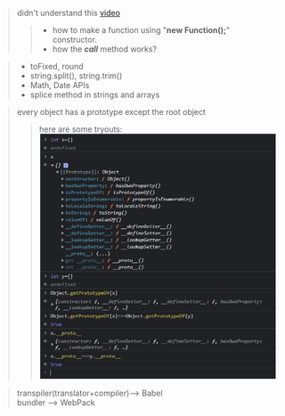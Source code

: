 > didn't understand this [video](https://codewithmosh.com/courses/javascript-basics-for-beginners/lectures/5088081)    
>> - how to make a function using "**new Function();**" constructor.  
>> - how the ***call*** method works?

> - toFixed, round  
> - string.split(), string.trim()
> - Math, Date APIs
> - splice method in strings and arrays

>every object has a prototype except the root object  
>> here are some tryouts:
>> ![img.png](img.png)

> transpiler(translator+compiler)--> Babel  
> bundler --> WebPack